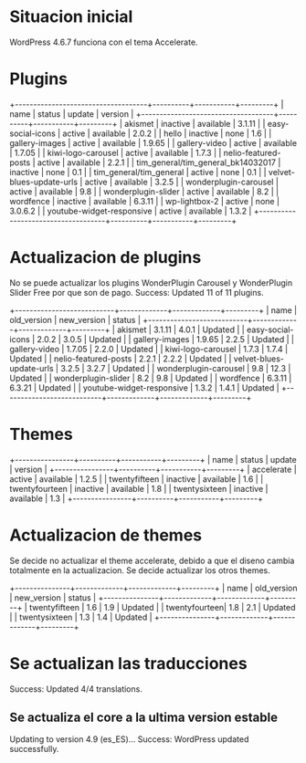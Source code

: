 # Situacion inicial

WordPress 4.6.7 funciona con el tema Accelerate.

# Plugins

+------------------------------------+----------+-----------+---------+
| name                               | status   | update    | version |
+------------------------------------+----------+-----------+---------+
| akismet                            | inactive | available | 3.1.11  |
| easy-social-icons                  | active   | available | 2.0.2   |
| hello                              | inactive | none      | 1.6     |
| gallery-images                     | active   | available | 1.9.65  |
| gallery-video                      | active   | available | 1.7.05  |
| kiwi-logo-carousel                 | active   | available | 1.7.3   |
| nelio-featured-posts               | active   | available | 2.2.1   |
| tim_general/tim_general_bk14032017 | inactive | none      | 0.1     |
| tim_general/tim_general            | active   | none      | 0.1     |
| velvet-blues-update-urls           | active   | available | 3.2.5   |
| wonderplugin-carousel              | active   | available | 9.8     |
| wonderplugin-slider                | active   | available | 8.2     |
| wordfence                          | inactive | available | 6.3.11  |
| wp-lightbox-2                      | active   | none      | 3.0.6.2 |
| youtube-widget-responsive          | active   | available | 1.3.2   |
+------------------------------------+----------+-----------+---------+


# Actualizacion de plugins
No se puede actualizar los plugins WonderPlugin Carousel y WonderPlugin Slider Free por que son de pago. Success: Updated 11 of 11 plugins.

+---------------------------+-------------+-------------+---------+
| name                      | old_version | new_version | status  |
+---------------------------+-------------+-------------+---------+
| akismet                   | 3.1.11      | 4.0.1       | Updated |
| easy-social-icons         | 2.0.2       | 3.0.5       | Updated |
| gallery-images            | 1.9.65      | 2.2.5       | Updated |
| gallery-video             | 1.7.05      | 2.2.0       | Updated |
| kiwi-logo-carousel        | 1.7.3       | 1.7.4       | Updated |
| nelio-featured-posts      | 2.2.1       | 2.2.2       | Updated |
| velvet-blues-update-urls  | 3.2.5       | 3.2.7       | Updated |
| wonderplugin-carousel     | 9.8         | 12.3        | Updated |
| wonderplugin-slider       | 8.2         | 9.8         | Updated |
| wordfence                 | 6.3.11      | 6.3.21      | Updated |
| youtube-widget-responsive | 1.3.2       | 1.4.1       | Updated |
+---------------------------+-------------+-------------+---------+


# Themes

+----------------+----------+-----------+---------+
| name           | status   | update    | version |
+----------------+----------+-----------+---------+
| accelerate     | active   | available | 1.2.5   |
| twentyfifteen  | inactive | available | 1.6     |
| twentyfourteen | inactive | available | 1.8     |
| twentysixteen  | inactive | available | 1.3     |
+----------------+----------+-----------+---------+

# Actualizacion de themes
Se decide no actualizar el theme accelerate, debido a que el diseno cambia totalmente en la actualizacion. Se decide actualizar los otros themes. 

+---------------+-------------+-------------+---------+
| name          | old_version | new_version | status  |
+---------------+-------------+-------------+---------+
| twentyfifteen | 1.6         | 1.9         | Updated |
| twentyfourteen| 1.8         | 2.1         | Updated |
| twentysixteen | 1.3         | 1.4         | Updated |
+---------------+-------------+-------------+---------+

# Se actualizan las traducciones
Success: Updated 4/4 translations.

## Se actualiza el core a la ultima version estable

Updating to version 4.9 (es_ES)...
Success: WordPress updated successfully.

